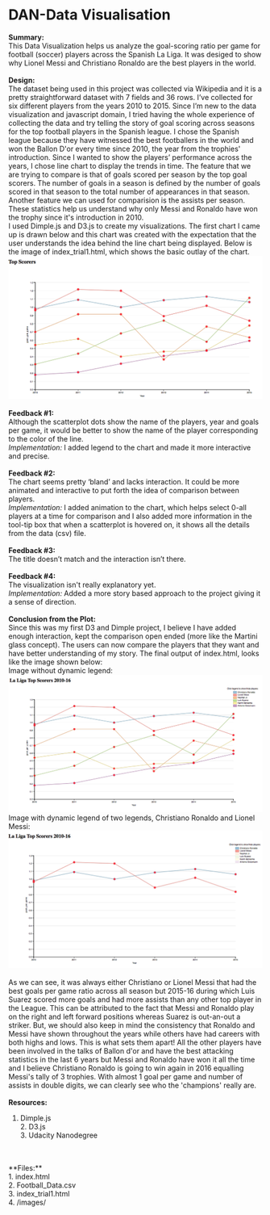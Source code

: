 # DAN-Data Visualisation
**Summary:**
<br>
This Data Visualization helps us analyze the goal-scoring ratio per game for football (soccer) players across the Spanish La Liga. It was desiged to show why Lionel Messi and Christiano Ronaldo are the best players in the world. 
<br>
<br>
**Design:**
<br>
The dataset being used in this project was collected via Wikipedia and it is a pretty straightforward dataset with 7 fields and 36 rows. I’ve collected for six different players from the years 2010 to 2015.  Since I’m new to the data visualization and javascript domain, I tried having the whole experience of collecting the data and try telling the story of goal scoring across seasons for the top football players in the Spanish league. 
I chose the Spanish league because they have witnessed the best footballers in the world and won the Ballon D'or every time since 2010, the year from the trophies' introduction. Since I wanted to show the players’ performance across the years, I chose line chart to display the trends in time. The feature that we are trying to compare is that of goals scored per season by the top goal scorers. The number of goals in a season is defined by the number of goals scored in that season to the total number of appearances in that season. Another feature we can used for comparision is the assists per season. These statistics help us understand why only Messi and Ronaldo have won the trophy since it's introduction in 2010.
<br>
I used Dimple.js and D3.js to create my visualizations. The first chart I came up is drawn below and this chart was created with the expectation that the user understands the idea behind the line chart being displayed. Below is the image of index_trial1.html, which shows the basic outlay of the chart.
<br>
![alt tag](https://github.com/baidrahul9/DAN-Data-Visualisation/blob/master/images/Initial.png)
<br>
<br>
**Feedback #1:**
<br>
Although the scatterplot dots show the name of the players, year and goals per game, it would be better to show the name of the player corresponding to the color of the line.
<br>
*Implementation:*
I added legend to the chart and made it more interactive and precise.
<br>
<br>
**Feedback #2:**
<br>
The chart seems pretty ‘bland’ and lacks interaction. It could be more animated and interactive to put forth the idea of comparison between players.
<br>
*Implementation:*
I added animation to the chart, which helps select 0-all players at a time for comparison and I also added more information in the tool-tip box that when a scatterplot is hovered on, it shows all the details from the data (csv) file.
<br>
<br>
**Feedback #3:**
<br>
The title doesn’t match and the interaction isn’t there.
<br>
<br>
**Feedback #4:**
<br>
The visualization isn't really explanatory yet.
<br>
*Implementation:*
Added a more story based approach to the project giving it a sense of direction.
<br>
<br>
**Conclusion from the Plot:**
<br>
Since this was my first D3 and Dimple project, I believe I have added enough interaction, kept the comparison open ended (more like the Martini glass concept). The users can now compare the players that they want and have better understanding of my story. The final output of index.html, looks like the image shown below:
<br>
Image without dynamic legend:
<br>
![alt tag](https://github.com/baidrahul9/DAN-Data-Visualisation/blob/master/images/Final_1.png)
<br>
Image with dynamic legend of two legends, Christiano Ronaldo and Lionel Messi:
<br>
![alt tag](https://github.com/baidrahul9/DAN-Data-Visualisation/blob/master/images/Final_2.png)
<br>
<br>
As we can see, it was always either Christiano or Lionel Messi that had the best goals per game ratio across all season but 2015-16 during which Luis Suarez scored more goals and had more assists than any other top player in the League. This can be attributed to the fact that Messi and Ronaldo play on the right and left forward positions whereas Suarez is out-an-out a striker. But, we should also keep in mind the consistency that Ronaldo and Messi have shown throughout the years while others have had careers with both highs and lows. This is what sets them apart! All the other players have been involved in the talks of Ballon d'or and have the best attacking statistics in the last 6 years but Messi and Ronaldo have won it all the time and I believe Christiano Ronaldo is going to win again in 2016 equalling Messi's tally of 3 trophies. With almost 1 goal per game and number of assists in double digits, we can clearly see who the 'champions' really are.
<br>
<br>
**Resources:**
<br>
1. Dimple.js
<br>2. D3.js
<br>3. Udacity Nanodegree
<br>
<br>
**Files:**
<br>
1. index.html
<br>2. Football_Data.csv
<br>3. index_trial1.html
<br>4. /images/

